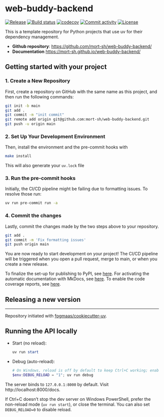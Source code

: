 # web-buddy-backend

[![Release](https://img.shields.io/github/v/release/mort-sh/web-buddy-backend)](https://img.shields.io/github/v/release/mort-sh/web-buddy-backend)
[![Build status](https://img.shields.io/github/actions/workflow/status/mort-sh/web-buddy-backend/main.yml?branch=main)](https://github.com/mort-sh/web-buddy-backend/actions/workflows/main.yml?query=branch%3Amain)
[![codecov](https://codecov.io/gh/mort-sh/web-buddy-backend/branch/main/graph/badge.svg)](https://codecov.io/gh/mort-sh/web-buddy-backend)
[![Commit activity](https://img.shields.io/github/commit-activity/m/mort-sh/web-buddy-backend)](https://img.shields.io/github/commit-activity/m/mort-sh/web-buddy-backend)
[![License](https://img.shields.io/github/license/mort-sh/web-buddy-backend)](https://img.shields.io/github/license/mort-sh/web-buddy-backend)

This is a template repository for Python projects that use uv for their dependency management.

- **Github repository**: <https://github.com/mort-sh/web-buddy-backend/>
- **Documentation** <https://mort-sh.github.io/web-buddy-backend/>

## Getting started with your project

### 1. Create a New Repository

First, create a repository on GitHub with the same name as this project, and then run the following commands:

```bash
git init -b main
git add .
git commit -m "init commit"
git remote add origin git@github.com:mort-sh/web-buddy-backend.git
git push -u origin main
```

### 2. Set Up Your Development Environment

Then, install the environment and the pre-commit hooks with

```bash
make install
```

This will also generate your `uv.lock` file

### 3. Run the pre-commit hooks

Initially, the CI/CD pipeline might be failing due to formatting issues. To resolve those run:

```bash
uv run pre-commit run -a
```

### 4. Commit the changes

Lastly, commit the changes made by the two steps above to your repository.

```bash
git add .
git commit -m 'Fix formatting issues'
git push origin main
```

You are now ready to start development on your project!
The CI/CD pipeline will be triggered when you open a pull request, merge to main, or when you create a new release.

To finalize the set-up for publishing to PyPI, see [here](https://fpgmaas.github.io/cookiecutter-uv/features/publishing/#set-up-for-pypi).
For activating the automatic documentation with MkDocs, see [here](https://fpgmaas.github.io/cookiecutter-uv/features/mkdocs/#enabling-the-documentation-on-github).
To enable the code coverage reports, see [here](https://fpgmaas.github.io/cookiecutter-uv/features/codecov/).

## Releasing a new version



---

Repository initiated with [fpgmaas/cookiecutter-uv](https://github.com/fpgmaas/cookiecutter-uv).

## Running the API locally

- Start (no reload):

	```powershell
	uv run start
	```

- Debug (auto-reload):

	```powershell
	# On Windows, reload is off by default to keep Ctrl+C working; enable with an env var if needed
	$env:DEBUG_RELOAD = "1"; uv run debug
	```

The server binds to `127.0.0.1:8000` by default. Visit http://localhost:8000/docs.

If Ctrl+C doesn’t stop the dev server on Windows PowerShell, prefer the non-reload mode (`uv run start`), or close the terminal. You can also set `DEBUG_RELOAD=0` to disable reload.
